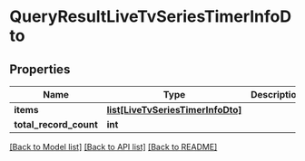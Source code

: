 # QueryResultLiveTvSeriesTimerInfoDto

## Properties
Name | Type | Description | Notes
------------ | ------------- | ------------- | -------------
**items** | [**list[LiveTvSeriesTimerInfoDto]**](LiveTvSeriesTimerInfoDto.md) |  | [optional] 
**total_record_count** | **int** |  | [optional] 

[[Back to Model list]](../README.md#documentation-for-models) [[Back to API list]](../README.md#documentation-for-api-endpoints) [[Back to README]](../README.md)

